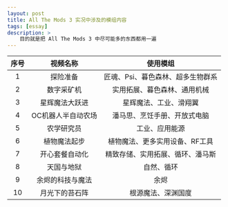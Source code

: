 ```yaml
---
layout: post
title: All The Mods 3 实况中涉及的模组内容
tags: [essay]
description: >
    目的就是把 All The Mods 3 中尽可能多的东西都用一遍
---
```


|  序号  |    视频名称    |        使用模组        |
| :--: | :--------: | :----------------: |
|  1   |    探险准备    | 匠魂、Psi、暮色森林、超多生物群系 |
|  2   |   数字采矿机    |   实用拓展、暮色森林、通用机械   |
|  3   |  星辉魔法大跃进   |    星辉魔法、工业、滑翔翼     |
|  4   | OC机器人半自动农场 |   潘马思、烹饪手册、开放式电脑   |
|  5   |   农学研究员    |      工业、应用能源       |
|  6   |   植物魔法起步   |  植物魔法、更多实用设备、RF工具  |
|  7   |  开心套餐自动化   |  精致存储、实用拓展、循环、潘马斯  |
|  8   |   天国与地狱    |       自然、循环        |
|  9   |  余烬的科技与魔法  |         余烬         |
|  10  |  月光下的苔石阵   |     根源魔法、深渊国度      |

